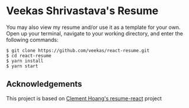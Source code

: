 # Veekas Shrivastava's Resume

You may also view my resume and/or use it as a template for your own.
Open up your terminal, navigate to your working directory, and enter the following commands:
```
$ git clone https://github.com/veekas/react-resume.git
$ cd react-resume
$ yarn install
$ yarn start
```

## Acknowledgements
This project is based on [Clement Hoang's resume-react](https://github.com/clemmy/react-resume) project
